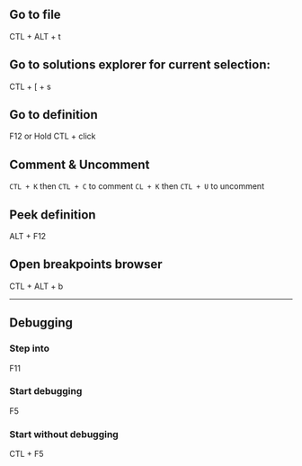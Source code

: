## Go to file
CTL + ALT + t

## Go to solutions explorer for current selection: 
CTL + [ + s

## Go to definition
F12 or 
Hold CTL + click


## Comment & Uncomment
`CTL + K` then `CTL + C` to comment
`CL + K` then `CTL + U` to uncomment

## Peek definition
ALT + F12

## Open breakpoints browser
CTL + ALT + b

---

## Debugging

### Step into
F11

### Start debugging
F5

### Start without debugging
CTL + F5


